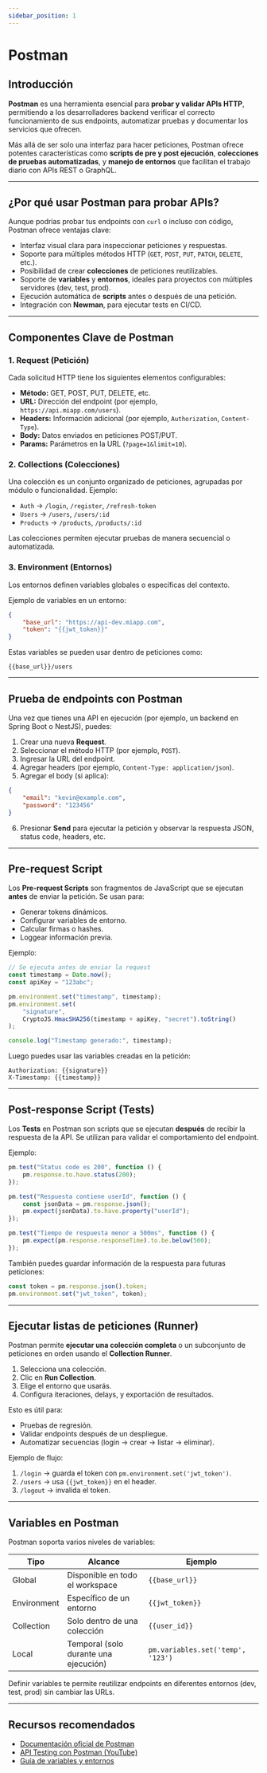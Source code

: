 ```yaml
---
sidebar_position: 1
---
```


# Postman

## Introducción

**Postman** es una herramienta esencial para **probar y validar APIs HTTP**, permitiendo a los desarrolladores backend verificar el correcto funcionamiento de sus endpoints, automatizar pruebas y documentar los servicios que ofrecen.

Más allá de ser solo una interfaz para hacer peticiones, Postman ofrece potentes características como **scripts de pre y post ejecución**, **colecciones de pruebas automatizadas**, y **manejo de entornos** que facilitan el trabajo diario con APIs REST o GraphQL.

---

## ¿Por qué usar Postman para probar APIs?

Aunque podrías probar tus endpoints con `curl` o incluso con código, Postman ofrece ventajas clave:

-   Interfaz visual clara para inspeccionar peticiones y respuestas.
-   Soporte para múltiples métodos HTTP (`GET`, `POST`, `PUT`, `PATCH`, `DELETE`, etc.).
-   Posibilidad de crear **colecciones** de peticiones reutilizables.
-   Soporte de **variables** y **entornos**, ideales para proyectos con múltiples servidores (dev, test, prod).
-   Ejecución automática de **scripts** antes o después de una petición.
-   Integración con **Newman**, para ejecutar tests en CI/CD.

---

## Componentes Clave de Postman

### 1. Request (Petición)

Cada solicitud HTTP tiene los siguientes elementos configurables:

-   **Método:** GET, POST, PUT, DELETE, etc.
-   **URL:** Dirección del endpoint (por ejemplo, `https://api.miapp.com/users`).
-   **Headers:** Información adicional (por ejemplo, `Authorization`, `Content-Type`).
-   **Body:** Datos enviados en peticiones POST/PUT.
-   **Params:** Parámetros en la URL (`?page=1&limit=10`).

### 2. Collections (Colecciones)

Una colección es un conjunto organizado de peticiones, agrupadas por módulo o funcionalidad. Ejemplo:

-   `Auth` → `/login`, `/register`, `/refresh-token`
-   `Users` → `/users`, `/users/:id`
-   `Products` → `/products`, `/products/:id`

Las colecciones permiten ejecutar pruebas de manera secuencial o automatizada.

### 3. Environment (Entornos)

Los entornos definen variables globales o específicas del contexto.

Ejemplo de variables en un entorno:

```json
{
    "base_url": "https://api-dev.miapp.com",
    "token": "{{jwt_token}}"
}
```

Estas variables se pueden usar dentro de peticiones como:

```
{{base_url}}/users
```

---

## Prueba de endpoints con Postman

Una vez que tienes una API en ejecución (por ejemplo, un backend en Spring Boot o NestJS), puedes:

1. Crear una nueva **Request**.
2. Seleccionar el método HTTP (por ejemplo, `POST`).
3. Ingresar la URL del endpoint.
4. Agregar headers (por ejemplo, `Content-Type: application/json`).
5. Agregar el body (si aplica):

```json
{
    "email": "kevin@example.com",
    "password": "123456"
}
```

6. Presionar **Send** para ejecutar la petición y observar la respuesta JSON, status code, headers, etc.

---

## Pre-request Script

Los **Pre-request Scripts** son fragmentos de JavaScript que se ejecutan **antes** de enviar la petición. Se usan para:

-   Generar tokens dinámicos.
-   Configurar variables de entorno.
-   Calcular firmas o hashes.
-   Loggear información previa.

Ejemplo:

```js
// Se ejecuta antes de enviar la request
const timestamp = Date.now();
const apiKey = "123abc";

pm.environment.set("timestamp", timestamp);
pm.environment.set(
    "signature",
    CryptoJS.HmacSHA256(timestamp + apiKey, "secret").toString()
);

console.log("Timestamp generado:", timestamp);
```

Luego puedes usar las variables creadas en la petición:

```
Authorization: {{signature}}
X-Timestamp: {{timestamp}}
```

---

## Post-response Script (Tests)

Los **Tests** en Postman son scripts que se ejecutan **después** de recibir la respuesta de la API. Se utilizan para validar el comportamiento del endpoint.

Ejemplo:

```js
pm.test("Status code es 200", function () {
    pm.response.to.have.status(200);
});

pm.test("Respuesta contiene userId", function () {
    const jsonData = pm.response.json();
    pm.expect(jsonData).to.have.property("userId");
});

pm.test("Tiempo de respuesta menor a 500ms", function () {
    pm.expect(pm.response.responseTime).to.be.below(500);
});
```

También puedes guardar información de la respuesta para futuras peticiones:

```js
const token = pm.response.json().token;
pm.environment.set("jwt_token", token);
```

---

## Ejecutar listas de peticiones (Runner)

Postman permite **ejecutar una colección completa** o un subconjunto de peticiones en orden usando el **Collection Runner**.

1. Selecciona una colección.
2. Clic en **Run Collection**.
3. Elige el entorno que usarás.
4. Configura iteraciones, delays, y exportación de resultados.

Esto es útil para:

-   Pruebas de regresión.
-   Validar endpoints después de un despliegue.
-   Automatizar secuencias (login → crear → listar → eliminar).

Ejemplo de flujo:

1. `/login` → guarda el token con `pm.environment.set('jwt_token')`.
2. `/users` → usa `{{jwt_token}}` en el header.
3. `/logout` → invalida el token.

---

## Variables en Postman

Postman soporta varios niveles de variables:

| Tipo        | Alcance                               | Ejemplo                           |
| ----------- | ------------------------------------- | --------------------------------- |
| Global      | Disponible en todo el workspace       | `{{base_url}}`                    |
| Environment | Específico de un entorno              | `{{jwt_token}}`                   |
| Collection  | Solo dentro de una colección          | `{{user_id}}`                     |
| Local       | Temporal (solo durante una ejecución) | `pm.variables.set('temp', '123')` |

Definir variables te permite reutilizar endpoints en diferentes entornos (dev, test, prod) sin cambiar las URLs.

---

## Recursos recomendados

-   [Documentación oficial de Postman](https://learning.postman.com/)
-   [API Testing con Postman (YouTube)](https://www.youtube.com/@postman)
-   [Guía de variables y entornos](https://learning.postman.com/docs/sending-requests/variables/)
